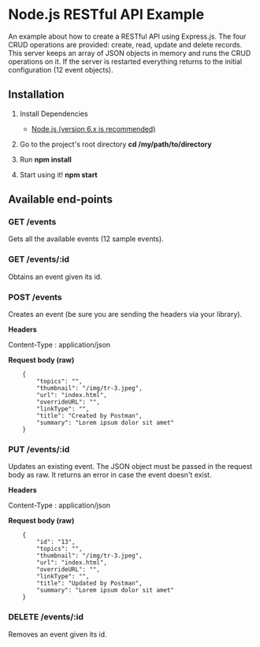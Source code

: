 # Node.js RESTful API Example

An example about how to create a RESTful API using Express.js.
The four CRUD operations are provided: create, read, update and delete records. 
This server keeps an array of JSON objects in memory and runs the CRUD operations on it. 
If the server is restarted everything returns to the initial configuration (12 event objects).


## Installation

1.  Install Dependencies

    * [Node.js (version 6.x is recommended)](https://nodejs.org/en/)

3.  Go to the project's root directory **cd /my/path/to/directory**
4.  Run **npm install**
5.  Start using it! **npm start**

## Available end-points

### GET /events

Gets all the available events (12 sample events).

### GET /events/:id

Obtains an event given its id.

### POST /events

Creates an event (be sure you are sending the headers via your library).

**Headers**

Content-Type : application/json

**Request body (raw)**

```
    {
        "topics": "",
        "thumbnail": "/img/tr-3.jpeg",
        "url": "index.html",
        "overrideURL": "",
        "linkType": "",
        "title": "Created by Postman",
        "summary": "Lorem ipsum dolor sit amet"
    }
```

### PUT /events/:id

Updates an existing event. The JSON object must be passed in the request body as raw. It returns an error in case the event doesn't exist.

**Headers**

Content-Type : application/json

**Request body (raw)**

```
    {
        "id": "13",
        "topics": "",
        "thumbnail": "/img/tr-3.jpeg",
        "url": "index.html",
        "overrideURL": "",
        "linkType": "",
        "title": "Updated by Postman",
        "summary": "Lorem ipsum dolor sit amet"
    }
```

### DELETE /events/:id

Removes an event given its id.




